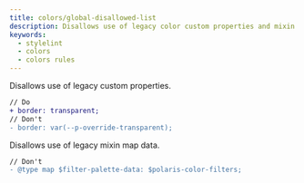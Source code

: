 ```yaml
---
title: colors/global-disallowed-list
description: Disallows use of legacy color custom properties and mixin map data.
keywords:
  - stylelint
  - colors
  - colors rules
---
```


Disallows use of legacy custom properties.

```diff
// Do
+ border: transparent;
// Don't
- border: var(--p-override-transparent);
```

Disallows use of legacy mixin map data.

```diff
// Don't
- @type map $filter-palette-data: $polaris-color-filters;
```
